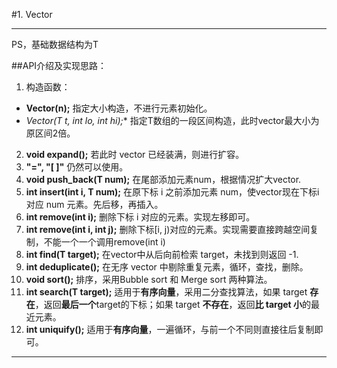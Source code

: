 ﻿#1. Vector

---

PS，基础数据结构为T

##API介绍及实现思路：

1. 构造函数：

* **Vector(n);**
指定大小构造，不进行元素初始化。
* **Vector(T* t, int lo, int hi);**
指定T数组的一段区间构造，此时vector最大小为原区间2倍。

2. **void expand();**
若此时 vector 已经装满，则进行扩容。
3. **"=", "[ ]"** 仍然可以使用。
4. **void push_back(T num);**
在尾部添加元素num，根据情况扩大vector.
5. **int insert(int i, T num);**
在原下标 i 之前添加元素 num，使vector现在下标i对应 num 元素。先后移，再插入。
6. **int remove(int i);**
删除下标 i 对应的元素。实现左移即可。
7. **int remove(int i, int j);**
删除下标[i, j)对应的元素。实现需要直接跨越空间复制，不能一个一个调用remove(int i)
8. **int find(T target);**
在vector中从后向前检索 target，未找到则返回 -1.
9. **int deduplicate();**
在无序 vector 中剔除重复元素，循环，查找，删除。
10. **void sort();**
排序，采用Bubble sort 和 Merge sort 两种算法。
11. **int search(T target);**
适用于**有序向量**，采用二分查找算法，如果 target **存在**，返回**最后一个**target的下标；如果 target **不存在**，返回**比 target 小**的最近元素。
12. **int uniquify();**
适用于**有序向量**，一遍循环，与前一个不同则直接往后复制即可。

---
